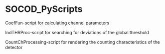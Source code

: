# SOCOD_PyScripts

CoefFun-script for calculating channel parameters

IndTHRProc-script for searching for deviations of the global threshold

CountChProcessing-script for rendering the counting characteristics of the detector
